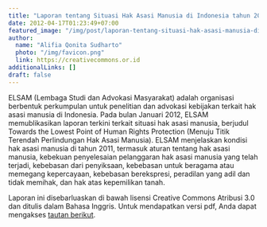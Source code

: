 ```yaml
---
title: "Laporan tentang Situasi Hak Asasi Manusia di Indonesia tahun 2011 dari ELSAM telah disebarluaskan dengan lisensi CC-BY"
date: 2012-04-17T01:23:49+07:00
featured_image: "/img/post/laporan-tentang-situasi-hak-asasi-manusia-di-indonesia-tahun-2011-dari-elsam-telah-disebarluaskan-dengan-lisensi-cc-by/elsam-211x300.jpg"
author:
  name: "Alifia Qonita Sudharto"
  photo: "/img/favicon.png"
  link: https://creativecommons.or.id
additionalLinks: []
draft: false
---
```


ELSAM (Lembaga Studi dan Advokasi Masyarakat) adalah organisasi berbentuk perkumpulan untuk penelitian dan advokasi kebijakan terkait hak asasi manusia di Indonesia. Pada bulan Januari 2012, ELSAM memublikasikan laporan terkini terkait situasi hak asasi manusia, berjudul Towards the Lowest Point of Human Rights Protection (Menuju Titik Terendah Perlindungan Hak Asasi Manusia). ELSAM menjelaskan kondisi hak asasi manusia di tahun 2011, termasuk aturan tentang hak asasi manusia, kebekuan penyelesaian pelanggaran hak asasi manusia yang telah terjadi, kebebasan dari penyiksaan, kebebasan untuk beragama atau memegang kepercayaan, kebebasan berekspresi, peradilan yang adil dan tidak memihak, dan hak atas kepemilikan tanah.

Laporan ini disebarluaskan di bawah lisensi Creative Commons Atribusi 3.0 dan ditulis dalam Bahasa Inggris. Untuk mendapatkan versi pdf, Anda dapat mengakses [tautan berikut](http://elsam.or.id/downloads/1334573106_Human_Rights_Report_2011-Final.pdf).